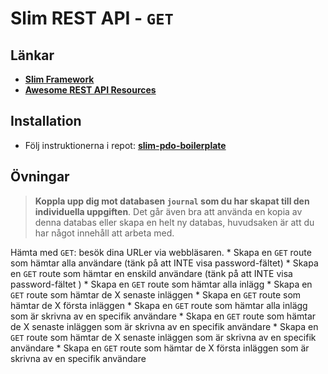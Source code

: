 # Slim REST API - `GET`

## Länkar

* [**Slim Framework**](https://www.slimframework.com/)
* [**Awesome REST API Resources**](https://github.com/marmelab/awesome-rest)

## Installation

* Följ instruktionerna i repot: **[slim-pdo-boilerplate](https://github.com/Vinnovera/cms-php-mysql-2019/tree/master/examples/slim/slim-pdo-boilerplate)**

## Övningar

>**Koppla upp dig mot databasen `journal` som du har skapat till den individuella uppgiften**. Det går även bra att använda en kopia av denna databas eller skapa en helt ny databas, huvudsaken är att du har något innehåll att arbeta med. 

Hämta med `GET`: besök dina URLer via webbläsaren.
    * Skapa en `GET` route som hämtar alla användare (tänk på att INTE visa password-fältet)
    * Skapa en `GET` route som hämtar en enskild användare (tänk på att INTE visa password-fältet )
    * Skapa en `GET` route som hämtar alla inlägg
    * Skapa en `GET` route som hämtar de X senaste inläggen
    * Skapa en `GET` route som hämtar de X första inläggen
    * Skapa en `GET` route som hämtar alla inlägg som är skrivna av en specifik användare
    * Skapa en `GET` route som hämtar de X senaste inläggen som är skrivna av en specifik användare
    * Skapa en `GET` route som hämtar de X senaste inläggen som är skrivna av en specifik användare
    * Skapa en `GET` route som hämtar de X första inläggen som är skrivna av en specifik användare
